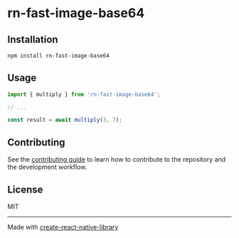 # rn-fast-image-base64

 

## Installation

```sh
npm install rn-fast-image-base64
```

## Usage

```js
import { multiply } from 'rn-fast-image-base64';

// ...

const result = await multiply(3, 7);
```

## Contributing

See the [contributing guide](CONTRIBUTING.md) to learn how to contribute to the repository and the development workflow.

## License

MIT

---

Made with [create-react-native-library](https://github.com/callstack/react-native-builder-bob)
